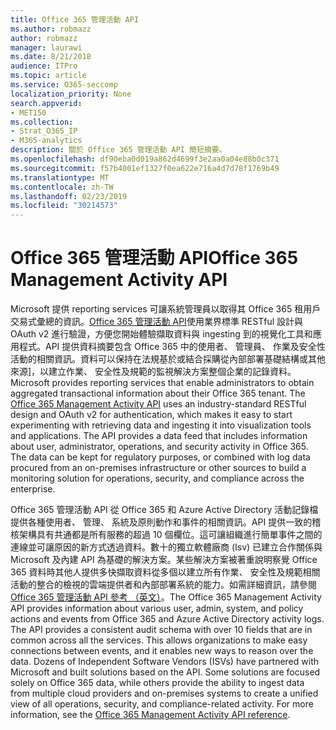 ```yaml
---
title: Office 365 管理活動 API
ms.author: robmazz
author: robmazz
manager: laurawi
ms.date: 8/21/2018
audience: ITPro
ms.topic: article
ms.service: O365-seccomp
localization_priority: None
search.appverid:
- MET150
ms.collection:
- Strat_O365_IP
- M365-analytics
description: 關於 Office 365 管理活動 API 簡短摘要。
ms.openlocfilehash: df90eba0d019a862d4699f3e2aa0a04e88b0c371
ms.sourcegitcommit: f57b4001ef1327f0ea622e716a4d7d78f1769b49
ms.translationtype: MT
ms.contentlocale: zh-TW
ms.lasthandoff: 02/23/2019
ms.locfileid: "30214573"
---
```

# <a name="office-365-management-activity-api"></a><span data-ttu-id="7ba14-103">Office 365 管理活動 API</span><span class="sxs-lookup"><span data-stu-id="7ba14-103">Office 365 Management Activity API</span></span>
<span data-ttu-id="7ba14-p101">Microsoft 提供 reporting services 可讓系統管理員以取得其 Office 365 租用戶交易式彙總的資訊。[Office 365 管理活動 API](https://docs.microsoft.com/office/office-365-management-api/office-365-management-apis-overview)使用業界標準 RESTful 設計與 OAuth v2 進行驗證，方便您開始體驗擷取資料與 ingesting 到的視覺化工具和應用程式。API 提供資料摘要包含 Office 365 中的使用者、 管理員、 作業及安全性活動的相關資訊。資料可以保持在法規基於或結合採購從內部部署基礎結構或其他來源]，以建立作業、 安全性及規範的監視解決方案整個企業的記錄資料。</span><span class="sxs-lookup"><span data-stu-id="7ba14-p101">Microsoft provides reporting services that enable administrators to obtain aggregated transactional information about their Office 365 tenant. The [Office 365 Management Activity API](https://docs.microsoft.com/office/office-365-management-api/office-365-management-apis-overview) uses an industry-standard RESTful design and OAuth v2 for authentication, which makes it easy to start experimenting with retrieving data and ingesting it into visualization tools and applications. The API provides a data feed that includes information about user, administrator, operations, and security activity in Office 365. The data can be kept for regulatory purposes, or combined with log data procured from an on-premises infrastructure or other sources to build a monitoring solution for operations, security, and compliance across the enterprise.</span></span>

<span data-ttu-id="7ba14-p102">Office 365 管理活動 API 從 Office 365 和 Azure Active Directory 活動記錄檔提供各種使用者、 管理、 系統及原則動作和事件的相關資訊。API 提供一致的稽核架構具有共通都是所有服務的超過 10 個欄位。這可讓組織進行簡單事件之間的連線並可讓原因的新方式透過資料。數十的獨立軟體廠商 (Isv) 已建立合作關係與 Microsoft 及內建 API 為基礎的解決方案。某些解決方案被著重說明察覺 Office 365 資料時其他人提供多快擷取資料從多個以建立所有作業、 安全性及規範相關活動的整合的檢視的雲端提供者和內部部署系統的能力。如需詳細資訊，請參閱[Office 365 管理活動 API 參考 （英文）](https://docs.microsoft.com/office/office-365-management-api/office-365-management-activity-api-reference)。</span><span class="sxs-lookup"><span data-stu-id="7ba14-p102">The Office 365 Management Activity API provides information about various user, admin, system, and policy actions and events from Office 365 and Azure Active Directory activity logs. The API provides a consistent audit schema with over 10 fields that are in common across all the services. This allows organizations to make easy connections between events, and it enables new ways to reason over the data. Dozens of Independent Software Vendors (ISVs) have partnered with Microsoft and built solutions based on the API. Some solutions are focused solely on Office 365 data, while others provide the ability to ingest data from multiple cloud providers and on-premises systems to create a unified view of all operations, security, and compliance-related activity. For more information, see the [Office 365 Management Activity API reference](https://docs.microsoft.com/office/office-365-management-api/office-365-management-activity-api-reference).</span></span>
